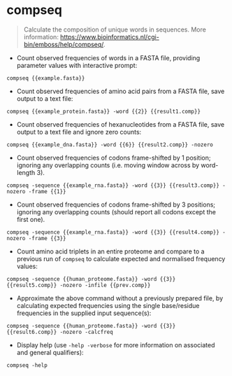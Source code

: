 # compseq

> Calculate the composition of unique words in sequences.
> More information: <https://www.bioinformatics.nl/cgi-bin/emboss/help/compseq/>.

- Count observed frequencies of words in a FASTA file, providing parameter values with interactive prompt:

`compseq {{example.fasta}}`

- Count observed frequencies of amino acid pairs from a FASTA file, save output to a text file:

`compseq {{example_protein.fasta}} -word {{2}} {{result1.comp}}`

- Count observed frequencies of hexanucleotides from a FASTA file, save output to a text file and ignore zero counts:

`compseq {{example_dna.fasta}} -word {{6}} {{result2.comp}} -nozero`

- Count observed frequencies of codons frame-shifted by 1 position; ignoring any overlapping counts (i.e. moving window across by word-length 3).  

`compseq -sequence {{example_rna.fasta}} -word {{3}} {{result3.comp}} -nozero -frame {{1}}`

- Count observed frequencies of codons frame-shifted by 3 positions; ignoring any overlapping counts (should report all codons except the first one).

`compseq -sequence {{example_rna.fasta}} -word {{3}} {{result4.comp}} -nozero -frame {{3}}`

- Count amino acid triplets in an entire proteome and compare to a previous run of `compseq` to calculate expected and normalised frequency values:

`compseq -sequence {{human_proteome.fasta}} -word {{3}} {{result5.comp}} -nozero -infile {{prev.comp}}`

- Approximate the above command without a previously prepared file, by calculating expected frequencies using the single base/residue frequencies in the supplied input sequence(s): 

`compseq -sequence {{human_proteome.fasta}} -word {{3}} {{result6.comp}} -nozero -calcfreq`

- Display help (use `-help -verbose` for more information on associated and general qualifiers):

`compseq -help`



